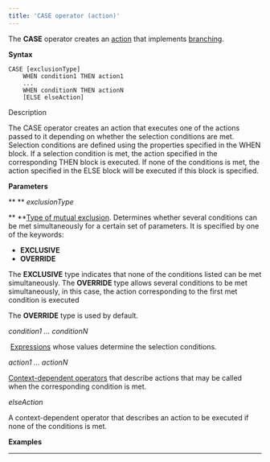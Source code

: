```yaml
---
title: 'CASE operator (action)'
---
```


The **CASE** operator creates an [action](Actions.md) that implements [branching](Branching_CASE_IF_MULTI_.md).

**Syntax** 

    CASE [exclusionType]
        WHEN condition1 THEN action1
        ...
        WHEN conditionN THEN actionN
        [ELSE elseAction]

Description

The CASE operator creates an action that executes one of the actions passed to it depending on whether the selection conditions are met. Selection conditions are defined using the properties specified in the WHEN block. If a selection condition is met, the action specified in the corresponding THEN block is executed. If none of the conditions is met, the action specified in the ELSE block will be executed if this block is specified.

**Parameters**

** ** *exclusionType*

** **[Type of mutual exclusion](5275770.html#Branching(CASE,IF,MULTI)-exclusive). Determines whether several conditions can be met simultaneously for a certain set of parameters. It is specified by one of the keywords:

-   **EXCLUSIVE**
-   **OVERRIDE**

The **EXCLUSIVE** type indicates that none of the conditions listed can be met simultaneously. The **OVERRIDE** type allows several conditions to be met simultaneously, in this case, the action corresponding to the first met condition is executed

The **OVERRIDE** type is used by default.

*condition1 ... conditionN*

 [Expressions](Expression.md) whose values determine the selection conditions. 

*action1 ... actionN*

[Context-dependent operators](Action-operator_36307157.html#Actionoperator-contextdependent) that describe actions that may be called when the corresponding condition is met.

*elseAction*

A context-dependent operator that describes an action to be executed if none of the conditions is met. 

**Examples**

********************

